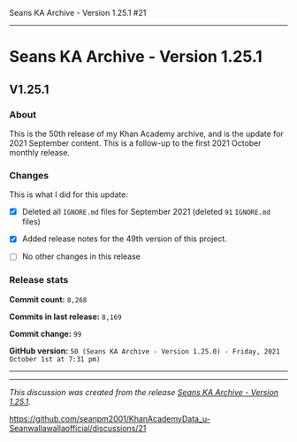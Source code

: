 Seans KA Archive - Version 1.25.1 #21

***

# Seans KA Archive - Version 1.25.1

## V1.25.1

### About

This is the 50th release of my Khan Academy archive, and is the update for 2021 September content. This is a follow-up to the first 2021 October monthly release.

### Changes

This is what I did for this update:

- [x] Deleted all `IGNORE.md` files for September 2021 (deleted `91` `IGNORE.md` files)

<!-- - [x] Added data for August 2021 !-->

- [x] Added release notes for the 49th version of this project.

<!-- - [x] Added data for 2021 September !-->

- [ ] No other changes in this release

### Release stats

**Commit count:** `8,268`

**Commits in last release:** `8,169`

**Commit change:** `99`

**GitHub version:** `50 (Seans KA Archive - Version 1.25.0) - Friday, 2021 October 1st at 7:31 pm)`

***

<hr /><em>This discussion was created from the release <a href='https://github.com/seanpm2001/KhanAcademyData_u-Seanwallawallaofficial/releases/tag/V1.25.1'>Seans KA Archive - Version 1.25.1</a>.</em>

https://github.com/seanpm2001/KhanAcademyData_u-Seanwallawallaofficial/discussions/21

